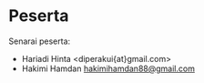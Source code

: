 Peserta
=======

Senarai peserta:

 * Hariadi Hinta <diperakui{at}gmail.com>
 * Hakimi Hamdan <hakimihamdan88@gmail.com>